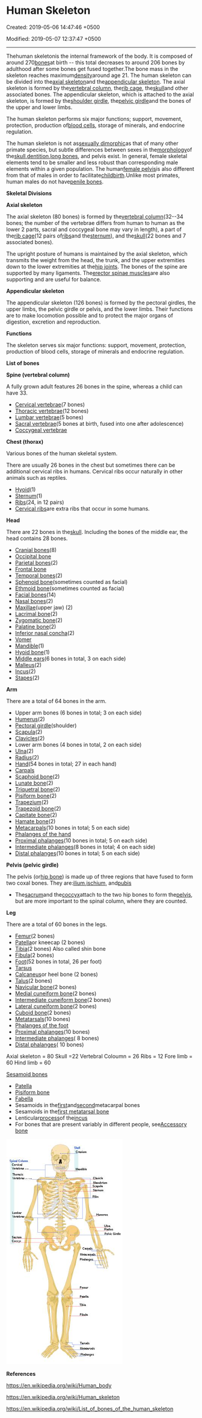 # Human Skeleton

Created: 2019-05-06 14:47:46 +0500

Modified: 2019-05-07 12:37:47 +0500

---

Thehuman skeletonis the internal framework of the body. It is composed of around 270[bones](https://en.wikipedia.org/wiki/Bone)at birth -- this total decreases to around 206 bones by adulthood after some bones get fused together.The bone mass in the skeleton reaches maximum[density](https://en.wikipedia.org/wiki/Bone_density)around age 21. The human skeleton can be divided into the[axial skeleton](https://en.wikipedia.org/wiki/Axial_skeleton)and the[appendicular skeleton](https://en.wikipedia.org/wiki/Appendicular_skeleton). The axial skeleton is formed by the[vertebral column](https://en.wikipedia.org/wiki/Human_vertebral_column), the[rib cage](https://en.wikipedia.org/wiki/Human_rib_cage), the[skull](https://en.wikipedia.org/wiki/Human_skull)and other associated bones. The appendicular skeleton, which is attached to the axial skeleton, is formed by the[shoulder girdle](https://en.wikipedia.org/wiki/Shoulder_girdle), the[pelvic girdle](https://en.wikipedia.org/wiki/Pelvic_girdle)and the bones of the upper and lower limbs.



The human skeleton performs six major functions; support, movement, protection, production of[blood cells](https://en.wikipedia.org/wiki/Blood_cells), storage of minerals, and endocrine regulation.



The human skeleton is not as[sexually dimorphic](https://en.wikipedia.org/wiki/Sexual_dimorphism)as that of many other primate species, but subtle differences between sexes in the[morphology](https://en.wikipedia.org/wiki/Morphology_(biology))of the[skull](https://en.wikipedia.org/wiki/Human_skull),[dentition](https://en.wikipedia.org/wiki/Dentition),[long bones](https://en.wikipedia.org/wiki/Long_bone), and pelvis exist. In general, female skeletal elements tend to be smaller and less robust than corresponding male elements within a given population. The human[female pelvis](https://en.wikipedia.org/wiki/Female_pelvis)is also different from that of males in order to facilitate[childbirth](https://en.wikipedia.org/wiki/Childbirth).Unlike most primates, human males do not have[penile bones](https://en.wikipedia.org/wiki/Penile_bone).



**Skeletal Divisions**

**Axial skeleton**

The axial skeleton (80 bones) is formed by the[vertebral column](https://en.wikipedia.org/wiki/Human_vertebral_column)(32--34 bones; the number of the vertebrae differs from human to human as the lower 2 parts, sacral and coccygeal bone may vary in length), a part of the[rib cage](https://en.wikipedia.org/wiki/Human_rib_cage)(12 pairs of[ribs](https://en.wikipedia.org/wiki/Rib)and the[sternum](https://en.wikipedia.org/wiki/Human_sternum)), and the[skull](https://en.wikipedia.org/wiki/Human_skull)(22 bones and 7 associated bones).



The upright posture of humans is maintained by the axial skeleton, which transmits the weight from the head, the trunk, and the upper extremities down to the lower extremities at the[hip joints](https://en.wikipedia.org/wiki/Hip_joint). The bones of the spine are supported by many ligaments. The[erector spinae muscles](https://en.wikipedia.org/wiki/Erector_spinae_muscles)are also supporting and are useful for balance.



**Appendicular skeleton**

The appendicular skeleton (126 bones) is formed by the pectoral girdles, the upper limbs, the pelvic girdle or pelvis, and the lower limbs. Their functions are to make locomotion possible and to protect the major organs of digestion, excretion and reproduction.



**Functions**

The skeleton serves six major functions: support, movement, protection, production of blood cells, storage of minerals and endocrine regulation.



**List of bones**

**Spine (vertebral column)**

A fully grown adult features 26 bones in the spine, whereas a child can have 33.
-   [Cervical vertebrae](https://en.wikipedia.org/wiki/Cervical_vertebrae)(7 bones)
-   [Thoracic vertebrae](https://en.wikipedia.org/wiki/Thoracic_vertebrae)(12 bones)
-   [Lumbar vertebrae](https://en.wikipedia.org/wiki/Lumbar_vertebrae)(5 bones)
-   [Sacral vertebrae](https://en.wikipedia.org/wiki/Sacral_vertebrae)(5 bones at birth, fused into one after adolescence)
-   [Coccygeal vertebrae](https://en.wikipedia.org/wiki/Coccygeal_vertebrae)



**Chest (thorax)**

Various bones of the human skeletal system.

There are usually 26 bones in the chest but sometimes there can be additional cervical ribs in humans. Cervical ribs occur naturally in other animals such as reptiles.
-   [Hyoid](https://en.wikipedia.org/wiki/Hyoid)(1)
-   [Sternum](https://en.wikipedia.org/wiki/Human_sternum)(1)
-   [Ribs](https://en.wikipedia.org/wiki/Ribs)(24, in 12 pairs)
-   [Cervical ribs](https://en.wikipedia.org/wiki/Cervical_rib)are extra ribs that occur in some humans.



**Head**

There are 22 bones in the[skull](https://en.wikipedia.org/wiki/Skull). Including the bones of the middle ear, the head contains 28 bones.
-   [Cranial bones](https://en.wikipedia.org/wiki/Human_skull)(8)
-   [Occipital bone](https://en.wikipedia.org/wiki/Occipital_bone)
-   [Parietal bones](https://en.wikipedia.org/wiki/Parietal_bone)(2)
-   [Frontal bone](https://en.wikipedia.org/wiki/Frontal_bone)
-   [Temporal bones](https://en.wikipedia.org/wiki/Temporal_bone)(2)
-   [Sphenoid bone](https://en.wikipedia.org/wiki/Sphenoid_bone)(sometimes counted as facial)
-   [Ethmoid bone](https://en.wikipedia.org/wiki/Ethmoid_bone)(sometimes counted as facial)
-   [Facial bones](https://en.wikipedia.org/wiki/Facial_bone)(14)
-   [Nasal bones](https://en.wikipedia.org/wiki/Nasal_bone)(2)
-   [Maxillae](https://en.wikipedia.org/wiki/Maxillae)(upper jaw) (2)
-   [Lacrimal bone](https://en.wikipedia.org/wiki/Lacrimal_bone)(2)
-   [Zygomatic bone](https://en.wikipedia.org/wiki/Zygomatic_bone)(2)
-   [Palatine bone](https://en.wikipedia.org/wiki/Palatine_bone)(2)
-   [Inferior nasal concha](https://en.wikipedia.org/wiki/Inferior_nasal_concha)(2)
-   [Vomer](https://en.wikipedia.org/wiki/Vomer)
-   [Mandible](https://en.wikipedia.org/wiki/Human_mandible)(1)
-   [Hyoid bone](https://en.wikipedia.org/wiki/Hyoid_bone)(1)
-   [Middle ears](https://en.wikipedia.org/wiki/Middle_ear)(6 bones in total, 3 on each side)
-   [Malleus](https://en.wikipedia.org/wiki/Malleus)(2)
-   [Incus](https://en.wikipedia.org/wiki/Incus)(2)
-   [Stapes](https://en.wikipedia.org/wiki/Stapes)(2)



**Arm**

There are a total of 64 bones in the arm.
-   Upper arm bones (6 bones in total; 3 on each side)
-   [Humerus](https://en.wikipedia.org/wiki/Humerus)(2)
-   [Pectoral girdle](https://en.wikipedia.org/wiki/Pectoral_girdle)(shoulder)
-   [Scapula](https://en.wikipedia.org/wiki/Scapula)(2)
-   [Clavicles](https://en.wikipedia.org/wiki/Clavicles)(2)
-   Lower arm bones (4 bones in total, 2 on each side)
-   [Ulna](https://en.wikipedia.org/wiki/Ulna)(2)
-   [Radius](https://en.wikipedia.org/wiki/Radius_(bone))(2)
-   [Hand](https://en.wikipedia.org/wiki/Hand)(54 bones in total; 27 in each hand)
-   [Carpals](https://en.wikipedia.org/wiki/Carpals)
-   [Scaphoid bone](https://en.wikipedia.org/wiki/Scaphoid_bone)(2)
-   [Lunate bone](https://en.wikipedia.org/wiki/Lunate_bone)(2)
-   [Triquetral bone](https://en.wikipedia.org/wiki/Triquetral)(2)
-   [Pisiform bone](https://en.wikipedia.org/wiki/Pisiform_bone)(2)
-   [Trapezium](https://en.wikipedia.org/wiki/Trapezium_(bone))(2)
-   [Trapezoid bone](https://en.wikipedia.org/wiki/Trapezoid_bone)(2)
-   [Capitate bone](https://en.wikipedia.org/wiki/Capitate_bone)(2)
-   [Hamate bone](https://en.wikipedia.org/wiki/Hamate_bone)(2)
-   [Metacarpals](https://en.wikipedia.org/wiki/Metacarpus)(10 bones in total; 5 on each side)
-   [Phalanges of the hand](https://en.wikipedia.org/wiki/Phalanges_of_the_hand)
-   [Proximal phalanges](https://en.wikipedia.org/wiki/Proximal_phalanges)(10 bones in total; 5 on each side)
-   [Intermediate phalanges](https://en.wikipedia.org/wiki/Intermediate_phalanges)(8 bones in total; 4 on each side)
-   [Distal phalanges](https://en.wikipedia.org/wiki/Distal_phalanges)(10 bones in total; 5 on each side)



**Pelvis (pelvic girdle)**

The pelvis (or[hip bone](https://en.wikipedia.org/wiki/Hip_bone)) is made up of three regions that have fused to form two coxal bones. They are:[ilium](https://en.wikipedia.org/wiki/Ilium_(bone)),[ischium](https://en.wikipedia.org/wiki/Ischium), and[pubis](https://en.wikipedia.org/wiki/Pubis_(bone))
-   The[sacrum](https://en.wikipedia.org/wiki/Sacrum)and the[coccyx](https://en.wikipedia.org/wiki/Coccyx)attach to the two hip bones to form the[pelvis](https://en.wikipedia.org/wiki/Human_pelvis), but are more important to the spinal column, where they are counted.



**Leg**

There are a total of 60 bones in the legs.
-   [Femur](https://en.wikipedia.org/wiki/Femur)(2 bones)
-   [Patella](https://en.wikipedia.org/wiki/Patella)or kneecap (2 bones)
-   [Tibia](https://en.wikipedia.org/wiki/Tibia)(2 bones) Also called shin bone
-   [Fibula](https://en.wikipedia.org/wiki/Fibula)(2 bones)
-   [Foot](https://en.wikipedia.org/wiki/Foot)(52 bones in total, 26 per foot)
-   [Tarsus](https://en.wikipedia.org/wiki/Tarsus_(skeleton))
-   [Calcaneus](https://en.wikipedia.org/wiki/Calcaneus)or heel bone (2 bones)
-   [Talus](https://en.wikipedia.org/wiki/Talus_bone)(2 bones)
-   [Navicular bone](https://en.wikipedia.org/wiki/Navicular_bone)(2 bones)
-   [Medial cuneiform bone](https://en.wikipedia.org/wiki/Cuneiform_(anatomy))(2 bones)
-   [Intermediate cuneiform bone](https://en.wikipedia.org/wiki/Cuneiform_(anatomy))(2 bones)
-   [Lateral cuneiform bone](https://en.wikipedia.org/wiki/Cuneiform_(anatomy))(2 bones)
-   [Cuboid bone](https://en.wikipedia.org/wiki/Cuboid_bone)(2 bones)
-   [Metatarsals](https://en.wikipedia.org/wiki/Metatarsals)(10 bones)
-   [Phalanges of the foot](https://en.wikipedia.org/wiki/Phalanges_of_the_foot)
-   [Proximal phalanges](https://en.wikipedia.org/wiki/Proximal_phalanges)(10 bones)
-   [Intermediate phalanges](https://en.wikipedia.org/wiki/Intermediate_phalanges)( 8 bones)
-   [Distal phalanges](https://en.wikipedia.org/wiki/Distal_phalanges)( 10 bones)



Axial skeleton = 80 Skull =22 Vertebral Coloumn = 26 Ribs = 12 Fore limb = 60 Hind limb = 60



[Sesamoid bones](https://en.wikipedia.org/wiki/Sesamoid_bone)
-   [Patella](https://en.wikipedia.org/wiki/Patella)
-   [Pisiform bone](https://en.wikipedia.org/wiki/Pisiform_bone)
-   [Fabella](https://en.wikipedia.org/wiki/Fabella)
-   Sesamoids in the[first](https://en.wikipedia.org/wiki/First_metacarpal_bone)and[second](https://en.wikipedia.org/wiki/Second_metacarpal_bone)metacarpal bones
-   Sesamoids in the[first metatarsal bone](https://en.wikipedia.org/wiki/First_metatarsal_bone)
-   Lenticular[process](https://en.wikipedia.org/wiki/Process_(anatomy))of the[incus](https://en.wikipedia.org/wiki/Incus_bone)
-   For bones that are present variably in different people, see[Accessory bone](https://en.wikipedia.org/wiki/Accessory_bone)



![Related image](media/Human-Skeleton-image1.jpg)





**References**

<https://en.wikipedia.org/wiki/Human_body>

<https://en.wikipedia.org/wiki/Human_skeleton>

<https://en.wikipedia.org/wiki/List_of_bones_of_the_human_skeleton>

